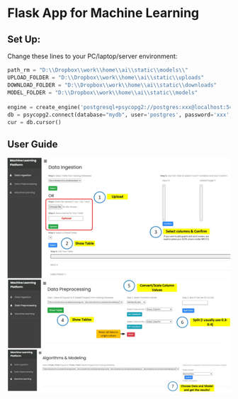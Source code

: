 # Flask App for Machine Learning
## Set Up: 
Change these lines to your PC/laptop/server environment:
```python
path_rm = "D:\\Dropbox\\work\\home\\ai\\static\\models\\"
UPLOAD_FOLDER = "D:\\Dropbox\\work\\home\\ai\\static\\uploads"
DOWNLOAD_FOLDER = "D:\\Dropbox\\work\\home\\ai\\static\\downloads"
MODEL_FOLDER = "D:\\Dropbox\\work\\home\\ai\\static\\models"

engine = create_engine('postgresql+psycopg2://postgres:xxx@localhost:5432/mydb')
db = psycopg2.connect(database="mydb", user='postgres', password='xxx', host='localhost', port= '5432')
cur = db.cursor()
```

## User Guide
![alt text](https://github.com/ethanpng2021/flask_for_machinelearning/blob/main/machinelearningapp/static/sampleimg/c33.jpg)
![alt text](https://github.com/ethanpng2021/flask_for_machinelearning/blob/main/machinelearningapp/static/sampleimg/c22.jpg)
![alt text](https://github.com/ethanpng2021/flask_for_machinelearning/blob/main/machinelearningapp/static/sampleimg/c11.jpg)

